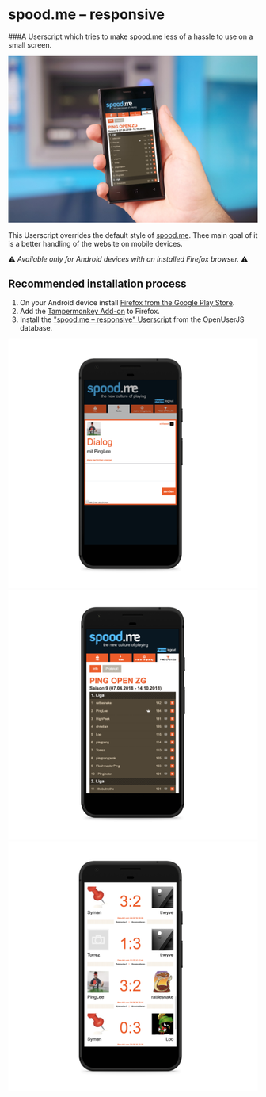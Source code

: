 # spood.me – responsive

###A Userscript which tries to make spood.me less of a hassle to use on a small screen.


![Mockup of responsive Website](img/mockup.jpg)

This Userscript overrides the default style of [spood.me](http://spood.me). Thee main goal of it is a better handling of the website on mobile devices. 

:warning: *Available only for Android devices with an installed Firefox browser.* :warning:

## Recommended installation process
1. On your Android device install [Firefox from the Google Play Store](https://play.google.com/store/apps/details?id=org.mozilla.firefox). 
2. Add the [Tampermonkey Add-on](https://addons.mozilla.org/firefox/addon/tampermonkey/) to Firefox.
3. Install the ["spood.me – responsive" Userscript](https://openuserjs.org/scripts/theyve/spood.me_-_responsive) from the OpenUserJS database.



![Messages on spood.me](img/screenshot-dialog.png)
![Championship overview on spood.me](img/screenshot-rangliste.png)
![Championship protocol on spood.me](img/screenshot-protokoll.png)
